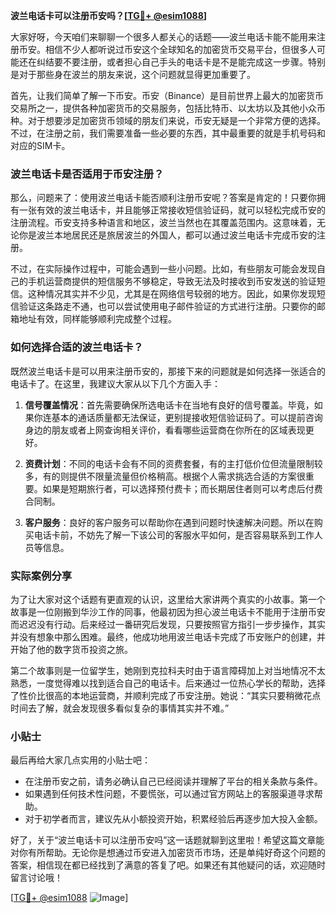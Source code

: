 **波兰电话卡可以注册币安吗？[[TG💪+ @esim1088](https://t.me/s/esim1088)]**

大家好呀，今天咱们来聊聊一个很多人都关心的话题——波兰电话卡能不能用来注册币安。相信不少人都听说过币安这个全球知名的加密货币交易平台，但很多人可能还在纠结要不要注册，或者担心自己手头的电话卡是不是能完成这一步骤。特别是对于那些身在波兰的朋友来说，这个问题就显得更加重要了。

首先，让我们简单了解一下币安。币安（Binance）是目前世界上最大的加密货币交易所之一，提供各种加密货币的交易服务，包括比特币、以太坊以及其他小众币种。对于想要涉足加密货币领域的朋友们来说，币安无疑是一个非常方便的选择。不过，在注册之前，我们需要准备一些必要的东西，其中最重要的就是手机号码和对应的SIM卡。

### 波兰电话卡是否适用于币安注册？

那么，问题来了：使用波兰电话卡能否顺利注册币安呢？答案是肯定的！只要你拥有一张有效的波兰电话卡，并且能够正常接收短信验证码，就可以轻松完成币安的注册流程。币安支持多种语言和地区，波兰当然也在其覆盖范围内。这意味着，无论你是波兰本地居民还是旅居波兰的外国人，都可以通过波兰电话卡完成币安的注册。

不过，在实际操作过程中，可能会遇到一些小问题。比如，有些朋友可能会发现自己的手机运营商提供的短信服务不够稳定，导致无法及时接收到币安发送的验证短信。这种情况其实并不少见，尤其是在网络信号较弱的地方。因此，如果你发现短信验证这条路走不通，也可以尝试使用电子邮件验证的方式进行注册。只要你的邮箱地址有效，同样能够顺利完成整个过程。

### 如何选择合适的波兰电话卡？

既然波兰电话卡是可以用来注册币安的，那接下来的问题就是如何选择一张适合的电话卡了。在这里，我建议大家从以下几个方面入手：

1. **信号覆盖情况**：首先需要确保所选电话卡在当地有良好的信号覆盖。毕竟，如果你连基本的通话质量都无法保证，更别提接收短信验证码了。可以提前咨询身边的朋友或者上网查询相关评价，看看哪些运营商在你所在的区域表现更好。

2. **资费计划**：不同的电话卡会有不同的资费套餐，有的主打低价位但流量限制较多，有的则提供不限量流量但价格稍高。根据个人需求挑选合适的方案很重要。如果是短期旅行者，可以选择预付费卡；而长期居住者则可以考虑后付费合同制。

3. **客户服务**：良好的客户服务可以帮助你在遇到问题时快速解决问题。所以在购买电话卡前，不妨先了解一下该公司的客服水平如何，是否容易联系到工作人员等信息。

### 实际案例分享

为了让大家对这个话题有更直观的认识，这里给大家讲两个真实的小故事。第一个故事是一位刚搬到华沙工作的同事，他最初因为担心波兰电话卡不能用于注册币安而迟迟没有行动。后来经过一番研究后发现，只要按照官方指引一步步操作，其实并没有想象中那么困难。最终，他成功地用波兰电话卡完成了币安账户的创建，并开始了他的数字货币投资之旅。

第二个故事则是一位留学生，她刚到克拉科夫时由于语言障碍加上对当地情况不太熟悉，一度觉得难以找到适合自己的电话卡。后来通过一位热心学长的帮助，选择了性价比很高的本地运营商，并顺利完成了币安注册。她说：“其实只要稍微花点时间去了解，就会发现很多看似复杂的事情其实并不难。”

### 小贴士

最后再给大家几点实用的小贴士吧：

- 在注册币安之前，请务必确认自己已经阅读并理解了平台的相关条款与条件。
- 如果遇到任何技术性问题，不要慌张，可以通过官方网站上的客服渠道寻求帮助。
- 对于初学者而言，建议先从小额投资开始，积累经验后再逐步加大投入金额。

好了，关于“波兰电话卡可以注册币安吗”这一话题就聊到这里啦！希望这篇文章能对你有所帮助。无论你是想通过币安进入加密货币市场，还是单纯好奇这个问题的答案，相信现在都已经找到了满意的答复了吧。如果还有其他疑问的话，欢迎随时留言讨论哦！

[[TG💪+ @esim1088](https://t.me/s/esim1088) ![Image](https://i.postimg.cc/4NQfJmqS/Snipaste-2025-05-13-00-14-12.png)]